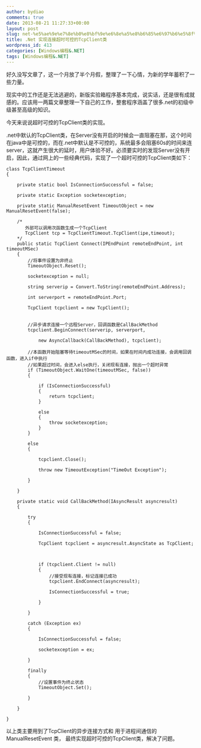 ```yaml
---
author: bydiao
comments: true
date: 2013-08-21 11:27:33+00:00
layout: post
slug: net-%e5%ae%9e%e7%8e%b0%e8%bf%9e%e6%8e%a5%e8%b6%85%e6%97%b6%e5%8f%af%e6%8e%a7%e7%9a%84tcpclient%e7%b1%bb
title: .Net 实现连接超时可控的TcpClient类
wordpress_id: 413
categories: [Windows编程&.NET]
tags: [Windows编程&.NET]
---
```


好久没写文章了，这一个月放了半个月假，整理了一下心情，为新的学年蓄积了一些力量。

现实中的工作还是无法逃避的，新版实验箱程序基本完成，说实话，还是很有成就感的。应该用一两篇文章整理一下自己的工作，整套程序涵盖了很多.net的初级中级甚至高级的知识。

今天来说说超时可控的TcpClient类的实现。

.net中默认的TcpClient类，在Server没有开启的时候会一直阻塞在那，这个时间在java中是可控的，而在.net中默认是不可控的，系统最多会阻塞60s的时间来连server，这就产生很大的延时，用户体验不好。必须要实时的发现Server没有开启，因此，通过网上的一些经典代码，实现了一个超时可控的TcpClient类如下：

	class TcpClientTimeout
    {

        private static bool IsConnectionSuccessful = false;

        private static Exception socketexception;

        private static ManualResetEvent TimeoutObject = new ManualResetEvent(false);

        /*
           外部可以调用次函数生成一个TcpClient
           TcpClient tcp = TcpClientTimeout.TcpClient(ipe,timeout);
        */
        public static TcpClient Connect(IPEndPoint remoteEndPoint, int timeoutMSec)
        {
            //将事件设置为非终止
            TimeoutObject.Reset();

            socketexception = null;

            string serverip = Convert.ToString(remoteEndPoint.Address);

            int serverport = remoteEndPoint.Port;

            TcpClient tcpclient = new TcpClient();


            //异步请求连接一个远程Server，回调函数是CallBackMethod
            tcpclient.BeginConnect(serverip, serverport,

                new AsyncCallback(CallBackMethod), tcpclient);

            //本函数开始阻塞等待timeoutMSec的时间，如果在时间内成功连接，会调用回调函数，进入if中执行
            //如果超过时间，会进入else执行，关闭现有连接，抛出一个超时异常
            if (TimeoutObject.WaitOne(timeoutMSec, false))
            {

                if (IsConnectionSuccessful)
                {
                    return tcpclient;
                }

                else
                {
                    throw socketexception;
                }
            }

            else
            {

                tcpclient.Close();

                throw new TimeoutException("TimeOut Exception");

            }

        }

        private static void CallBackMethod(IAsyncResult asyncresult)
        {

            try
            {

                IsConnectionSuccessful = false;

                TcpClient tcpclient = asyncresult.AsyncState as TcpClient;



                if (tcpclient.Client != null)
                {
                    //接受现有连接，标记连接已成功
                    tcpclient.EndConnect(asyncresult);

                    IsConnectionSuccessful = true;

                }

            }

            catch (Exception ex)
            {

                IsConnectionSuccessful = false;

                socketexception = ex;

            }

            finally
            {
                //设置事件为终止状态
                TimeoutObject.Set();

            }

        }

    }

以上类主要用到了TcpClient的异步连接方式和 用于进程间通信的 ManualResetEvent 类，
最终实现超时可控的TcpClient类，解决了问题。
